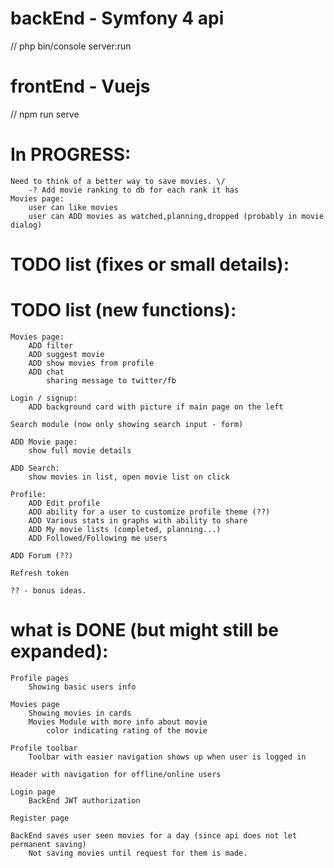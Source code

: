 # backEnd - Symfony 4 api
// php bin/console server:run

# frontEnd - Vuejs
// npm run serve

# In PROGRESS:
    Need to think of a better way to save movies. \/
        -? Add movie ranking to db for each rank it has
    Movies page:
        user can like movies
        user can ADD movies as watched,planning,dropped (probably in movie dialog)
        
# TODO list (fixes or small details):
        
# TODO list (new functions):
    Movies page:
        ADD filter
        ADD suggest movie
        ADD show movies from profile 
        ADD chat
            sharing message to twitter/fb
        
    Login / signup:
        ADD background card with picture if main page on the left
        
    Search module (now only showing search input - form)
            
    ADD Movie page:
        show full movie details
        
    ADD Search:
        show movies in list, open movie list on click
        
    Profile:
        ADD Edit profile
        ADD ability for a user to customize profile theme (??)
        ADD Various stats in graphs with ability to share
        ADD My movie lists (completed, planning...)
        ADD Followed/Following me users
        
    ADD Forum (??)
    
    Refresh token

    ?? - bonus ideas.

# what is DONE (but might still be expanded):
    Profile pages
        Showing basic users info

    Movies page
        Showing movies in cards
        Movies Module with more info about movie
            color indicating rating of the movie
        
    Profile toolbar
        Toolbar with easier navigation shows up when user is logged in
        
    Header with navigation for offline/online users
    
    Login page
        BackEnd JWT authorization
    
    Register page
        
    BackEnd saves user seen movies for a day (since api does not let permanent saving)
        Not saving movies until request for them is made.